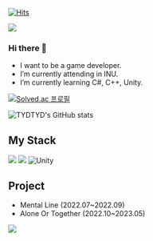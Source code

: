 [![Hits](https://hits.seeyoufarm.com/api/count/incr/badge.svg?url=https%3A%2F%2Fgithub.com%2FTYDTYD&count_bg=%2379C83D&title_bg=%23555555&icon=&icon_color=%23E7E7E7&title=hits&edge_flat=false)](https://hits.seeyoufarm.com)


<img src="https://capsule-render.vercel.app/api?type=waving&color=random&height=200&section=header&text=Hi!%20I'm%20Seung%20Min&fontSize=70" />

### Hi there 👋

- I want to be a game developer.
- I’m currently attending in INU.
- I’m currently learning C#, C++, Unity.


[![Solved.ac
프로필](http://mazassumnida.wtf/api/v2/generate_badge?boj=tmdals5587)](https://solved.ac/tmdals5587) 




![TYDTYD's GitHub stats](https://github-readme-stats.vercel.app/api?username=TYDTYD&show_icons=true&theme=tokyonight)

## My Stack
<img src="https://img.shields.io/badge/C%2B%2B-00599C?style=for-the-badge&logo=c%2B%2B&logoColor=white"/></a>
<img src="https://img.shields.io/badge/C%23-512BD4?style=for-the-badge&logo=c-sharp&logoColor=white"/></a>
![Unity](https://img.shields.io/badge/unity-%23000000.svg?style=for-the-badge&logo=unity&logoColor=white)

## Project
- Mental Line (2022.07~2022.09)
- Alone Or Together (2022.10~2023.05)

<img src="https://capsule-render.vercel.app/api?type=waving&color=random&height=200&section=footer" />

<!---
TYDTYD/TYDTYD is a ✨ special ✨ repository because its `README.md` (this file) appears on your GitHub profile.
You can click the Preview link to take a look at your changes.
--->
